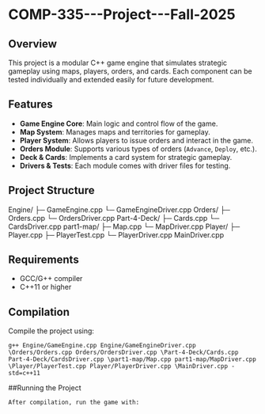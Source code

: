 # COMP-335---Project---Fall-2025

## Overview
This project is a modular C++ game engine that simulates strategic gameplay using maps, players, orders, and cards. Each component can be tested individually and extended easily for future development.

## Features
- **Game Engine Core**: Main logic and control flow of the game.
- **Map System**: Manages maps and territories for gameplay.
- **Player System**: Allows players to issue orders and interact in the game.
- **Orders Module**: Supports various types of orders (`Advance`, `Deploy`, etc.).
- **Deck & Cards**: Implements a card system for strategic gameplay.
- **Drivers & Tests**: Each module comes with driver files for testing.

## Project Structure
Engine/
├─ GameEngine.cpp
└─ GameEngineDriver.cpp
Orders/
├─ Orders.cpp
└─ OrdersDriver.cpp
Part-4-Deck/
├─ Cards.cpp
└─ CardsDriver.cpp
part1-map/
├─ Map.cpp
└─ MapDriver.cpp
Player/
├─ Player.cpp
├─ PlayerTest.cpp
└─ PlayerDriver.cpp
MainDriver.cpp

## Requirements
- GCC/G++ compiler
- C++11 or higher

## Compilation
Compile the project using:

```
g++ Engine/GameEngine.cpp Engine/GameEngineDriver.cpp \Orders/Orders.cpp Orders/OrdersDriver.cpp \Part-4-Deck/Cards.cpp Part-4-Deck/CardsDriver.cpp \part1-map/Map.cpp part1-map/MapDriver.cpp \Player/PlayerTest.cpp Player/PlayerDriver.cpp \MainDriver.cpp -std=c++11
```
##Running the Project
```
After compilation, run the game with:
```

